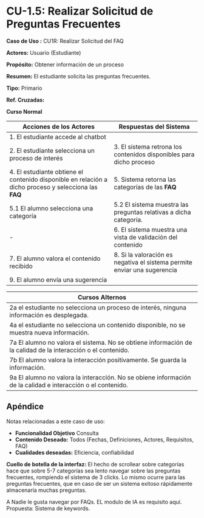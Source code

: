 # CU-1.5: Realizar Solicitud de Preguntas Frecuentes


**Caso de Uso :** CU1R: Realizar Solicitud del FAQ

**Actores:** Usuario (Estudiante)

**Propósito:** Obtener información de un proceso

**Resumen:** El estudiante solicita las preguntas frecuentes.

**Tipo:** Primario

**Ref. Cruzadas:**

**Curso Normal**

|Acciones de los Actores| Respuestas del Sistema|
|---|---|
|1. El estudiante accede al chatbot | |
|2. El estudiante selecciona un proceso de interés| 3. El sistema retrona los contenidos disponibles para dicho proceso|
|4. El estudiante obtiene el contenido disponible en relación a dicho proceso y selecciona las **FAQ** | 5. Sistema retorna las categorías de las **FAQ** |
|5.1 El alumno selecciona una categoría| 5.2 El sistema muestra las preguntas relativas a dicha categoría.
|-|6. El sistema muestra una vista de validación del contenido |
|7. El alumno valora el contenido recibido| 8. Si la valoración es negativa el sistema permite enviar una sugerencia |
|9. El alumno envía una sugerencia |


|Cursos Alternos|
|---|
|2a el estudiante no selecciona un proceso de interés, ninguna información es desplegada.|
|4a el estudiante no selecciona un contenido disponible, no se muestra nueva información. |
|7a El alumno no valora el sistema. No se obtiene información de la calidad de la interacción o el contenido. |
|7b El alumno valora la interacción positivamente. Se guarda la información.|
|9a El alumno no valora la interacción. No se obiene información de la calidad e interacción o el contenido.


## Apéndice
Notas relacionadas a este caso de uso:
- **Funcionalidad Objetivo** Consulta 
- **Contenido Deseado:** Todos (Fechas, Definiciones, Actores, Requisitos, FAQ) 
- **Cualidades deseadas:** Eficiencia, confiabilidad

**Cuello de botella de la interfaz:** El hecho de scrollear sobre categorías hace que sobre 5-7 categorías sea lento navegar sobre las preguntas frecuentes, rompiendo el sistema de 3 clicks.
Lo mismo ocurre para las preguntas frecuentes, que en caso de ser un sistema exitoso rápidamente almacenaría muchas preguntas.

A Nadie le gusta navegar por FAQs. EL modulo de IA es requisito aquí. Propuesta: Sistema de keywords.